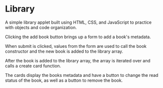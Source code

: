 # Library

A simple library applet built using HTML, CSS, and JavaScript to practice with objects and code organization.

Clicking the add book button brings up a form to add a book's metadata.

When submit is clicked, values from the form are used to call the book constructor and the new book is added to the library array.

After the book is added to the library array, the array is iterated over and calls a create card function.

The cards display the books metadata and have a button to change the read status of the book, as well as a button to remove the book.
